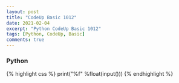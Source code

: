 ```yaml
---
layout: post
title: "CodeUp Basic 1012"
date: 2021-02-04
excerpt: "Python CodeUp Basic 1012"
tags: [Python, CodeUp, Basic]
comments: true
---
```


### Python
{% highlight css %}
print("%f" %float(input()))
{% endhighlight %}